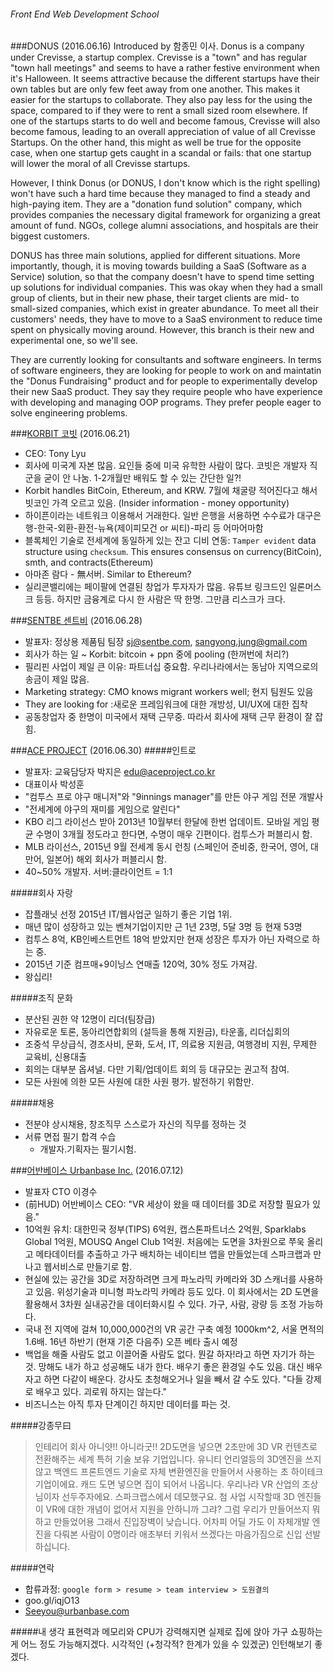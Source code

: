 ###### Front End Web Development School

###DONUS (2016.06.16)
Introduced by 함종민 이사. Donus is a company under Crevisse, a startup complex. Crevisse is a "town" and has regular "town hall meetings" and seems to have a rather festive environment when it's Halloween. It seems attractive because the different startups have their own tables but are only few feet away from one another. This makes it easier for the startups to collaborate. They also pay less for the using the space, compared to if they were to rent a small sized room elsewhere. If one of the startups starts to do well and become famous, Crevisse will also become famous, leading to an overall appreciation of value of all Crevisse Startups. On the other hand, this might as well be true for the opposite case, when one startup gets caught in a scandal or fails: that one startup will lower the moral of all Crevisse startups.

However, I think Donus (or DONUS, I don't know which is the right spelling) won't have such a hard time because they managed to find a steady and high-paying item. They are a "donation fund solution" company, which provides companies the necessary digital framework for organizing a great amount of fund. NGOs, college alumni associations, and hospitals are their biggest customers.

DONUS has three main solutions, applied for different situations. More importantly, though, it is moving towards building a SaaS (Software as a Service) solution, so that the company doesn't have to spend time setting up solutions for individual companies. This was okay when they had a small group of clients, but in their new phase, their target clients are mid- to small-sized companies, which exist in greater abundance. To meet all their customers' needs, they have to move to a SaaS environment to reduce time spent on physically moving around. However, this branch is their new and experimental one, so we'll see.

They are currently looking for consultants and software engineers. In terms of software engineers, they are looking for people to work on and maintatin the "Donus Fundraising" product and for people to experimentally develop their new SaaS product. They say they require people who have experience with developing and managing OOP programs. They prefer people eager to solve engineering problems.

###[KORBIT 코빗](https://www.korbit.co.kr/) (2016.06.21)
- CEO: Tony Lyu
- 회사에 미국계 자본 많음. 요인들 중에 미국 유학한 사람이 많다. 코빗은 개발자 직군을 굳이 안 나눔. 1-2개월만 배워도 할 수 있는 간단한 일?! 
- Korbit handles BitCoin, Ethereum, and KRW. 7월에 채굴량 적어진다고 해서 빗코인 가격 오르고 있음. (Insider information - money opportunity)
- 하이픈이라는 네트워크 이용해서 거래한다. 일반 은행을 서용하면 수수료가 대구은행-한국-외환-환전-뉴욕(제이피모건 or 씨티)-파리 등 어마어마함
- 블록체인 기술로 전세계에 동일하게 있는 잔고 디비 연동: `Tamper evident` data structure using `checksum`. This ensures consensus on currency(BitCoin), smth, and contracts(Ethereum)
- 아마존 람다 - 無서버. Similar to Ethereum?
- 실리콘밸리에는 페이팔에 연결된 창업가 투자자가 많음. 유튜브 링크드인 일론머스크 등등. 하지만 금융계로 다시 한 사람은 딱 한명. 그만큼 리스크가 크다.

###[SENTBE 센트비](https://www.sentbe.com/#?locale=en) (2016.06.28)
- 발표자: 정상용 제품팀 팀장 sj@sentbe.com, sangyong.jung@gmail.com
- 회사가 하는 일 ~ Korbit: bitcoin + ppn 중에 pooling (한꺼번에 처리?) 
- 필리핀 사업이 제일 큰 이유: 파트너십 중요함. 우리나라에서는 동남아 지역으로의 송금이 제일 많음. 
- Marketing strategy: CMO knows migrant workers well; 현지 팀원도 있음
- They are looking for :새로운 프레임워크에 대한 개방성, UI/UX에 대한 집착
- 공동창업자 중 한명이 미국에서 재택 근무중. 따라서 회사에 재택 근무 환경이 잘 잡힘.

###[ACE PROJECT](http://www.aceproject.co.kr) (2016.06.30)
#####인트로
- 발표자: 교육담당자 박지은 edu@aceproject.co.kr
- 대표이사 박성훈
- "컴투스 프로 야구 매니저"와 "9innings manager"를 만든 야구 게임 전문 개발사
- "전세계에 야구의 재미를 게임으로 알린다"
- KBO 리그 라이선스 받아 2013년 10월부터 한달에 한번 업데이트. 모바일 게임 평균 수명이 3개월 정도라고 한다면, 수명이 매우 긴편이다. 컴투스가 퍼블리시 함.
- MLB 라이선스, 2015년 9월 전세계 동시 런칭 (스페인어 준비중, 한국어, 영어, 대만어, 일본어) 해외 회사가 퍼블리시 함.
- 40~50% 개발자. 서버:클라이언트 = 1:1

#####회사 자랑
- 잡플래닛 선정 2015년 IT/웹사업군 일하기 좋은 기업 1위.
- 매년 많이 성장하고 있는 벤쳐기업이지만 근 1년 23명, 5달 3명 등 현재 53명
- 컴투스 8억, KB인베스트먼트 18억 받았지만 현재 성장은 투자가 아닌 자력으로 하는 중.
- 2015년 기준 컴프매+9이닝스 연매출 120억, 30% 정도 가져감.
- 왕십리!

#####조직 문화
- 분산된 권한 약 12명이 리더(팀장급)
- 자유로운 토론, 동아리연합회의 (설득을 통해 지원금), 타운홀, 리더십회의
- 조중석 무상급식, 경조사비, 문화, 도서, IT, 의료용 지원금, 여행경비 지원, 무제한 교육비, 신용대출
- 회의는 대부분 옵셔널. 다만 기획/업데이트 회의 등 대규모는 권고적 참여.
- 모든 사원에 의한 모든 사원에 대한 사원 평가. 발전하기 위함만. 

#####채용
- 전분야 상시채용, 창조직무 스스로가 자신의 직무를 정하는 것
- 서류 면접 필기 합격 수습
	- 개발자.기획자는 필기시험. 


###[어반베이스 Urbanbase Inc.](https://urbanbase.com) (2016.07.12)
- 발표자 CTO 이경수
- (前HUD) 어반베이스 CEO: "VR 세상이 왔을 때 데이터를 3D로 저장할 필요가 있음."
- 10억원 유치: 대한민국 정부(TIPS) 6억원, 캡스톤파트너스 2억원, Sparklabs Global 1억원, MOUSQ Angel Club 1억원. 처음에는 도면을 3차원으로 쭈욱 올리고 메타데이터를 추출하고 가구 배치하는 네이티브 앱을 만들었는데 스파크랩과 만나고 웹서비스로 만들기로 함.
- 현실에 있는 공간을 3D로 저장하려면 크게 파노라믹 카메라와 3D 스캐너를 사용하고 있음. 위성기술과 미니형 파노라믹 카메라 등도 있다. 이 회사에서는 2D 도면을 활용해서 3차원 실내공간을 데이터화시킬 수 있다. 가구, 사람, 광량 등 조정 가능하다. 
- 국내 전 지역에 걸쳐 10,000,000건의 VR 공간 구축 예정 1000km^2, 서울 면적의 1.6배. 16년 하반기 (현재 기준 다음주) 오픈 베타 출시 예정
- 백업을 해줄 사람도 없고 이끌어줄 사람도 없다. 뭔갈 하자!라고 하면 자기가 하는 것. 망해도 내가 하고 성공해도 내가 한다. 배우기 좋은 환경일 수도 있음. 대신 배우자고 하면 다같이 배운다. 강사도 초청해오거나 일을 빼서 갈 수도 있다. "다들 강제로 배우고 있다. 괴로워 하지는 않는다."
- 비즈니스는 아직 투자 단계이긴 하지만 데이터를 파는 것.

#####강종무曰
>인테리어 회사 아니얏!! 아니라굿!! 2D도면을 넣으면 2초만에 3D VR 컨텐츠로 전환해주는 세계 특허 기술 보유 기업입니다. 유니티 언리얼등의 3D엔진을 쓰지 않고 백엔드 프론트엔드 기술로 자체 변환엔진을 만들어서 사용하는 초 하이테크 기업이에요. 캐드 도면 넣으면 집이 되어서 나옵니다. 우리나라 VR 산업의 조상님이자 선두주자에요. 스파크랩스에서 데모했구요. 첨 사업 시작할때 3D 엔진들이 VR에 대한 개념이 없어서 지원을 안하니까 그랴? 그럼 우리가 만들어쓰지 뭐 하고 만들었어용 그래서 진입장벽이 낮습니다. 어차피 어딜 가도 이 자체개발 엔진을 다뤄본 사람이 0명이라 애초부터 키워서 쓰겠다는 마음가짐으로 신입 선발하십니다.

#####연락
- 합류과정: `google form > resume > team interview > 도원결의`
- goo.gl/iqjO13
- Seeyou@urbanbase.com

#####내 생각
표현력과 메모리와 CPU가 강력해지면 실제로 집에 앉아 가구 쇼핑하는 게 어느 정도 가능해지겠다. 시각적인 (+청각적? 한계가 있을 수 있겠군) 
인턴해보기 좋겠다.